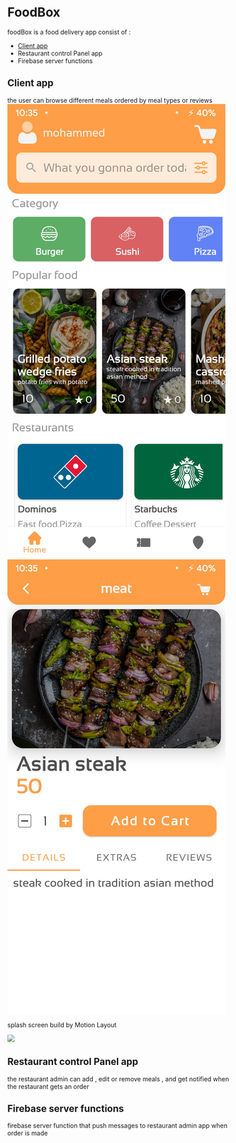 # FoodBox
foodBox is a food delivery app consist of :
- [Client app](https://github.com/muhammad-hany/FoodBox#client-app)
- Restaurant control Panel app
- Firebase server functions

## Client app 
the user can browse different meals ordered by meal types or reviews 
![screenshot_1](/assets/Screenshot_20211215-223523.jpg) ![screenshot_2](/assets/Screenshot_20211215-223554.jpg)



splash screen build by Motion Layout

<img src="/assets/XRecorder_15122021_204407.gif" width="150">

## Restaurant control Panel app
the restaurant admin can add , edit or remove meals , and get notified when the restaurant gets an order

## Firebase server functions
firebase server function that push messages to restaurant admin app when order is made 

